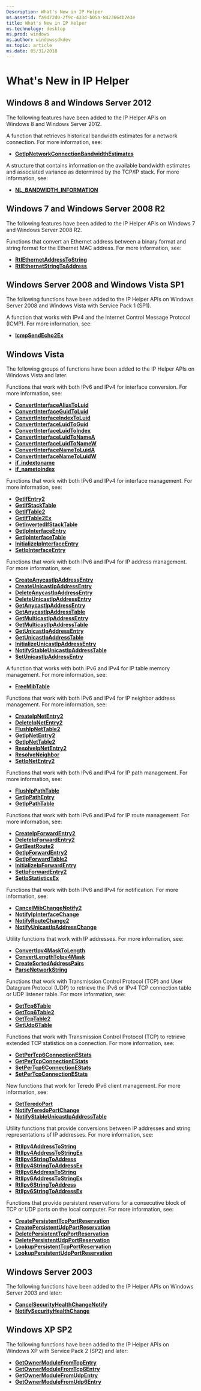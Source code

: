 ```yaml
---
Description: What's New in IP Helper
ms.assetid: fa9d72d0-2f9c-433d-b05a-8423664b2e3e
title: What's New in IP Helper
ms.technology: desktop
ms.prod: windows
ms.author: windowssdkdev
ms.topic: article
ms.date: 05/31/2018
---
```


# What's New in IP Helper

## Windows 8 and Windows Server 2012

The following features have been added to the IP Helper APIs on Windows 8 and Windows Server 2012.

A function that retrieves historical bandwidth estimates for a network connection. For more information, see:

-   [**GetIpNetworkConnectionBandwidthEstimates**](/windows/desktop/api/Netioapi/nf-netioapi-getipnetworkconnectionbandwidthestimates)

A structure that contains information on the available bandwidth estimates and associated variance as determined by the TCP/IP stack. For more information, see:

-   [**NL\_BANDWIDTH\_INFORMATION**](/windows/desktop/api/Nldef/ns-nldef-_nl_bandwidth_information)

## Windows 7 and Windows Server 2008 R2

The following features have been added to the IP Helper APIs on Windows 7 and Windows Server 2008 R2.

Functions that convert an Ethernet address between a binary format and string format for the Ethernet MAC address. For more information, see:

-   [**RtlEthernetAddressToString**](/windows/desktop/api/ip2string/nf-ip2string-rtlethernetaddresstostringa)
-   [**RtlEthernetStringToAddress**](/windows/desktop/api/ip2string/nf-ip2string-rtlethernetstringtoaddressa)

## Windows Server 2008 and Windows Vista SP1

The following functions have been added to the IP Helper APIs on Windows Server 2008 and Windows Vista with Service Pack 1 (SP1).

A function that works with IPv4 and the Internet Control Message Protocol (ICMP). For more information, see:

-   [**IcmpSendEcho2Ex**](/windows/desktop/api/Icmpapi/nf-icmpapi-icmpsendecho2ex)

## Windows Vista

The following groups of functions have been added to the IP Helper APIs on Windows Vista and later.

Functions that work with both IPv6 and IPv4 for interface conversion. For more information, see:

-   [**ConvertInterfaceAliasToLuid**](/windows/desktop/api/Netioapi/nf-netioapi-convertinterfacealiastoluid)
-   [**ConvertInterfaceGuidToLuid**](/windows/desktop/api/Netioapi/nf-netioapi-convertinterfaceguidtoluid)
-   [**ConvertInterfaceIndexToLuid**](/windows/desktop/api/Netioapi/nf-netioapi-convertinterfaceindextoluid)
-   [**ConvertInterfaceLuidToGuid**](/windows/desktop/api/Netioapi/nf-netioapi-convertinterfaceluidtoguid)
-   [**ConvertInterfaceLuidToIndex**](/windows/desktop/api/Netioapi/nf-netioapi-convertinterfaceluidtoindex)
-   [**ConvertInterfaceLuidToNameA**](/windows/desktop/api/Netioapi/nf-netioapi-convertinterfaceluidtonamea)
-   [**ConvertInterfaceLuidToNameW**](/windows/desktop/api/Netioapi/nf-netioapi-convertinterfaceluidtonamew)
-   [**ConvertInterfaceNameToLuidA**](/windows/desktop/api/Netioapi/nf-netioapi-convertinterfacenametoluida)
-   [**ConvertInterfaceNameToLuidW**](/windows/desktop/api/Netioapi/nf-netioapi-convertinterfacenametoluidw)
-   [**if\_indextoname**](/windows/desktop/api/Netioapi/nf-netioapi-if_indextoname)
-   [**if\_nametoindex**](/windows/desktop/api/Netioapi/nf-netioapi-if_nametoindex)

Functions that work with both IPv6 and IPv4 for interface management. For more information, see:

-   [**GetIfEntry2**](/windows/desktop/api/Netioapi/nf-netioapi-getifentry2)
-   [**GetIfStackTable**](/windows/desktop/api/Netioapi/nf-netioapi-getifstacktable)
-   [**GetIfTable2**](/windows/desktop/api/Netioapi/nf-netioapi-getiftable2)
-   [**GetIfTable2Ex**](/windows/desktop/api/Netioapi/nf-netioapi-getiftable2ex)
-   [**GetInvertedIfStackTable**](/windows/desktop/api/Netioapi/nf-netioapi-getinvertedifstacktable)
-   [**GetIpInterfaceEntry**](/windows/desktop/api/Netioapi/nf-netioapi-getipinterfaceentry)
-   [**GetIpInterfaceTable**](/windows/desktop/api/Netioapi/nf-netioapi-getipinterfacetable)
-   [**InitializeIpInterfaceEntry**](/windows/desktop/api/Netioapi/nf-netioapi-initializeipinterfaceentry)
-   [**SetIpInterfaceEntry**](/windows/desktop/api/Netioapi/nf-netioapi-setipinterfaceentry)

Functions that work with both IPv6 and IPv4 for IP address management. For more information, see:

-   [**CreateAnycastIpAddressEntry**](/windows/desktop/api/Netioapi/nf-netioapi-createanycastipaddressentry)
-   [**CreateUnicastIpAddressEntry**](/windows/desktop/api/Netioapi/nf-netioapi-createunicastipaddressentry)
-   [**DeleteAnycastIpAddressEntry**](/windows/desktop/api/Netioapi/nf-netioapi-deleteanycastipaddressentry)
-   [**DeleteUnicastIpAddressEntry**](/windows/desktop/api/Netioapi/nf-netioapi-deleteunicastipaddressentry)
-   [**GetAnycastIpAddressEntry**](/windows/desktop/api/Netioapi/nf-netioapi-getanycastipaddressentry)
-   [**GetAnycastIpAddressTable**](/windows/desktop/api/Netioapi/nf-netioapi-getanycastipaddresstable)
-   [**GetMulticastIpAddressEntry**](/windows/desktop/api/Netioapi/nf-netioapi-getmulticastipaddressentry)
-   [**GetMulticastIpAddressTable**](/windows/desktop/api/Netioapi/nf-netioapi-getmulticastipaddresstable)
-   [**GetUnicastIpAddressEntry**](/windows/desktop/api/Netioapi/nf-netioapi-getunicastipaddressentry)
-   [**GetUnicastIpAddressTable**](/windows/desktop/api/Netioapi/nf-netioapi-getunicastipaddresstable)
-   [**InitializeUnicastIpAddressEntry**](/windows/desktop/api/Netioapi/nf-netioapi-initializeunicastipaddressentry)
-   [**NotifyStableUnicastIpAddressTable**](/windows/desktop/api/Netioapi/nf-netioapi-notifystableunicastipaddresstable)
-   [**SetUnicastIpAddressEntry**](/windows/desktop/api/Netioapi/nf-netioapi-setunicastipaddressentry)

A function that works with both IPv6 and IPv4 for IP table memory management. For more information, see:

-   [**FreeMibTable**](/windows/desktop/api/Netioapi/nf-netioapi-freemibtable)

Functions that work with both IPv6 and IPv4 for IP neighbor address management. For more information, see:

-   [**CreateIpNetEntry2**](/windows/desktop/api/Netioapi/nf-netioapi-createipnetentry2)
-   [**DeleteIpNetEntry2**](/windows/desktop/api/Netioapi/nf-netioapi-deleteipnetentry2)
-   [**FlushIpNetTable2**](/windows/desktop/api/Netioapi/nf-netioapi-flushipnettable2)
-   [**GetIpNetEntry2**](/windows/desktop/api/Netioapi/nf-netioapi-getipnetentry2)
-   [**GetIpNetTable2**](/windows/desktop/api/Netioapi/nf-netioapi-getipnettable2)
-   [**ResolveIpNetEntry2**](/windows/desktop/api/Netioapi/nf-netioapi-resolveipnetentry2)
-   [**ResolveNeighbor**](/windows/desktop/api/Iphlpapi/nf-iphlpapi-resolveneighbor)
-   [**SetIpNetEntry2**](/windows/desktop/api/Netioapi/nf-netioapi-setipnetentry2)

Functions that work with both IPv6 and IPv4 for IP path management. For more information, see:

-   [**FlushIpPathTable**](/windows/desktop/api/Netioapi/nf-netioapi-flushippathtable)
-   [**GetIpPathEntry**](/windows/desktop/api/Netioapi/nf-netioapi-getippathentry)
-   [**GetIpPathTable**](/windows/desktop/api/Netioapi/nf-netioapi-getippathtable)

Functions that work with both IPv6 and IPv4 for IP route management. For more information, see:

-   [**CreateIpForwardEntry2**](/windows/desktop/api/Netioapi/nf-netioapi-createipforwardentry2)
-   [**DeleteIpForwardEntry2**](/windows/desktop/api/Netioapi/nf-netioapi-deleteipforwardentry2)
-   [**GetBestRoute2**](/windows/desktop/api/Netioapi/nf-netioapi-getbestroute2)
-   [**GetIpForwardEntry2**](/windows/desktop/api/Netioapi/nf-netioapi-getipforwardentry2)
-   [**GetIpForwardTable2**](/windows/desktop/api/Netioapi/nf-netioapi-getipforwardtable2)
-   [**InitializeIpForwardEntry**](/windows/desktop/api/Netioapi/nf-netioapi-initializeipforwardentry)
-   [**SetIpForwardEntry2**](/windows/desktop/api/Netioapi/nf-netioapi-setipforwardentry2)
-   [**SetIpStatisticsEx**](/windows/desktop/api/Iphlpapi/nf-iphlpapi-setipstatisticsex)

Functions that work with both IPv6 and IPv4 for notification. For more information, see:

-   [**CancelMibChangeNotify2**](/windows/desktop/api/Netioapi/nf-netioapi-cancelmibchangenotify2)
-   [**NotifyIpInterfaceChange**](/windows/desktop/api/Netioapi/nf-netioapi-notifyipinterfacechange)
-   [**NotifyRouteChange2**](/windows/desktop/api/Netioapi/nf-netioapi-notifyroutechange2)
-   [**NotifyUnicastIpAddressChange**](/windows/desktop/api/Netioapi/nf-netioapi-notifyunicastipaddresschange)

Utility functions that work with IP addresses. For more information, see:

-   [**ConvertIpv4MaskToLength**](/windows/desktop/api/Netioapi/nf-netioapi-convertipv4masktolength)
-   [**ConvertLengthToIpv4Mask**](/windows/desktop/api/Netioapi/nf-netioapi-convertlengthtoipv4mask)
-   [**CreateSortedAddressPairs**](/windows/desktop/api/Netioapi/nf-netioapi-createsortedaddresspairs)
-   [**ParseNetworkString**](/windows/desktop/api/Iphlpapi/nf-iphlpapi-parsenetworkstring)

Functions that work with Transmission Control Protocol (TCP) and User Datagram Protocol (UDP) to retrieve the IPv6 or IPv4 TCP connection table or UDP listener table. For more information, see:

-   [**GetTcp6Table**](/windows/desktop/api/Iphlpapi/nf-iphlpapi-gettcp6table)
-   [**GetTcp6Table2**](/windows/desktop/api/Iphlpapi/nf-iphlpapi-gettcp6table2)
-   [**GetTcpTable2**](/windows/desktop/api/Iphlpapi/nf-iphlpapi-gettcptable2)
-   [**GetUdp6Table**](/windows/desktop/api/Iphlpapi/nf-iphlpapi-getudp6table)

Functions that work with Transmission Control Protocol (TCP) to retrieve extended TCP statistics on a connection. For more information, see:

-   [**GetPerTcp6ConnectionEStats**](/windows/desktop/api/Iphlpapi/nf-iphlpapi-getpertcp6connectionestats)
-   [**GetPerTcpConnectionEStats**](/windows/desktop/api/Iphlpapi/nf-iphlpapi-getpertcpconnectionestats)
-   [**SetPerTcp6ConnectionEStats**](/windows/desktop/api/Iphlpapi/nf-iphlpapi-setpertcp6connectionestats)
-   [**SetPerTcpConnectionEStats**](/windows/desktop/api/Iphlpapi/nf-iphlpapi-setpertcpconnectionestats)

New functions that work for Teredo IPv6 client management. For more information, see:

-   [**GetTeredoPort**](/windows/desktop/api/Netioapi/nf-netioapi-getteredoport)
-   [**NotifyTeredoPortChange**](/windows/desktop/api/Netioapi/nf-netioapi-notifyteredoportchange)
-   [**NotifyStableUnicastIpAddressTable**](/windows/desktop/api/Netioapi/nf-netioapi-notifystableunicastipaddresstable)

Utility functions that provide conversions between IP addresses and string representations of IP addresses. For more information, see:

-   [**RtlIpv4AddressToString**](/windows/desktop/api/ip2string/nf-ip2string-rtlipv4addresstostringa)
-   [**RtlIpv4AddressToStringEx**](/windows/desktop/api/ip2string/nf-ip2string-rtlipv4addresstostringexw)
-   [**RtlIpv4StringToAddress**](/windows/desktop/api/ip2string/nf-ip2string-rtlipv4stringtoaddressa)
-   [**RtlIpv4StringToAddressEx**](/windows/desktop/api/ip2string/nf-ip2string-rtlipv4stringtoaddressexw)
-   [**RtlIpv6AddressToString**](/windows/desktop/api/ip2string/nf-ip2string-rtlipv6addresstostringa)
-   [**RtlIpv6AddressToStringEx**](/windows/desktop/api/ip2string/nf-ip2string-rtlipv6addresstostringexw)
-   [**RtlIpv6StringToAddress**](/windows/desktop/api/ip2string/nf-ip2string-rtlipv6stringtoaddressa)
-   [**RtlIpv6StringToAddressEx**](/windows/desktop/api/ip2string/nf-ip2string-rtlipv6stringtoaddressexw)

Functions that provide persistent reservations for a consecutive block of TCP or UDP ports on the local computer. For more information, see:

-   [**CreatePersistentTcpPortReservation**](/windows/desktop/api/Iphlpapi/nf-iphlpapi-createpersistenttcpportreservation)
-   [**CreatePersistentUdpPortReservation**](/windows/desktop/api/Iphlpapi/nf-iphlpapi-createpersistentudpportreservation)
-   [**DeletePersistentTcpPortReservation**](/windows/desktop/api/Iphlpapi/nf-iphlpapi-deletepersistenttcpportreservation)
-   [**DeletePersistentUdpPortReservation**](/windows/desktop/api/Iphlpapi/nf-iphlpapi-deletepersistentudpportreservation)
-   [**LookupPersistentTcpPortReservation**](/windows/desktop/api/Iphlpapi/nf-iphlpapi-lookuppersistenttcpportreservation)
-   [**LookupPersistentUdpPortReservation**](/windows/desktop/api/Iphlpapi/nf-iphlpapi-lookuppersistentudpportreservation)

## Windows Server 2003

The following functions have been added to the IP Helper APIs on Windows Server 2003 and later:

-   [**CancelSecurityHealthChangeNotify**](/windows/desktop/api/Iphlpapi/)
-   [**NotifySecurityHealthChange**](/windows/desktop/api/Iphlpapi/)

## Windows XP SP2

The following functions have been added to the IP Helper APIs on Windows XP with Service Pack 2 (SP2) and later:

-   [**GetOwnerModuleFromTcpEntry**](/windows/desktop/api/Iphlpapi/nf-iphlpapi-getownermodulefromtcpentry)
-   [**GetOwnerModuleFromTcp6Entry**](/windows/desktop/api/Iphlpapi/nf-iphlpapi-getownermodulefromtcp6entry)
-   [**GetOwnerModuleFromUdpEntry**](/windows/desktop/api/Iphlpapi/nf-iphlpapi-getownermodulefromudpentry)
-   [**GetOwnerModuleFromUdp6Entry**](/windows/desktop/api/Iphlpapi/nf-iphlpapi-getownermodulefromudp6entry)

 

 



